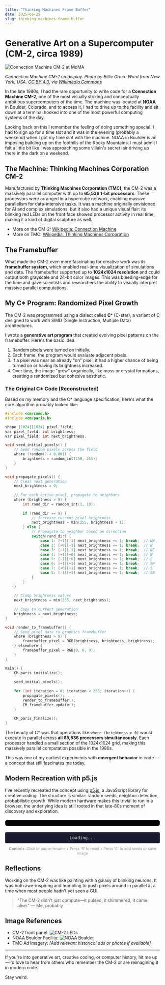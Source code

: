 ```yaml
---
title: "Thinking Machines Frame Buffer"
date: 2025-06-25
slug: thinking-machines-frame-buffer
---
```


# Generative Art on a Supercomputer (CM-2, circa 1989)

![Connection Machine CM-2 at MoMA](/assets/MoMa-CM-2.jpg)

*Connection Machine CM-2 on display. Photo by Billie Grace Ward from New York, USA. [CC BY 4.0](https://creativecommons.org/licenses/by/4.0/), via [Wikimedia Commons](https://commons.wikimedia.org/w/index.php?curid=115757772)*


In the late 1980s, I had the rare opportunity to write code for a **Connection Machine CM-2**, one of the most visually striking and conceptually ambitious supercomputers of the time. The machine was located at [**NOAA**](https://www.noaa.gov/) in Boulder, Colorado, and to access it, I had to drive up to the facility and sit down at a terminal hooked into one of the most powerful computing systems of the day.

Looking back on this I remember the feeling of doing something special.  I had to sign up for a time slot and it was in the evening (probably a weekend) when I got my time slot with the machine.  NOAA in Boulder is an imposing building up on the foothills of the Rocky Mountains.  I must admit I felt a little bit like I was approaching some villain's secret lair driving up there in the dark on a weekend.  

## The Machine: Thinking Machines Corporation CM-2

Manufactured by **Thinking Machines Corporation (TMC)**, the CM-2 was a massively parallel computer with up to **65,536 1-bit processors**. These processors were arranged in a hypercube network, enabling massive parallelism for data-intensive tasks. It was a machine originally envisioned for AI and complex simulations, but it also had a unique visual flair: its blinking red LEDs on the front face showed processor activity in real time, making it a kind of digital sculpture as well.

* More on the CM-2: [Wikipedia: Connection Machine](https://en.wikipedia.org/wiki/Connection_Machine)
* More on TMC: [Wikipedia: Thinking Machines Corporation](https://en.wikipedia.org/wiki/Thinking_Machines_Corporation)

## The Framebuffer

What made the CM-2 even more fascinating for creative work was its **framebuffer system**, which enabled real-time visualization of simulations and data. The framebuffer supported up to **1024x1024 resolution** and could output both grayscale and 24-bit color images. This was bleeding-edge for the time and gave scientists and researchers the ability to visually interpret massive parallel computations.

## My C\* Program: Randomized Pixel Growth

The CM-2 was programmed using a dialect called **C**\* (C-star), a variant of C designed to work with SIMD (Single Instruction, Multiple Data) architectures.

I wrote a **generative art program** that created evolving pixel patterns on the framebuffer. Here's the basic idea:

1. Random pixels were turned on initially.
2. Each frame, the program would evaluate adjacent pixels.
3. If a pixel was near an already "on" pixel, it had a higher chance of being turned on or having its brightness increased.
4. Over time, the image "grew" organically, like moss or crystal formations, creating a randomized but cohesive aesthetic.

### The Original C* Code (Reconstructed)

Based on my memory and the C* language specification, here's what the core algorithm probably looked like:

```c
#include <cm/cmmd.h>
#include <cm/paris.h>

shape [1024][1024] pixel_field;
var pixel_field: int brightness;
var pixel_field: int next_brightness;

void seed_initial_pixels() {
    // Seed random pixels across the field
    where (random() < 0.001) {
        brightness = random_int(150, 255);
    }
}

void propagate_pixels() {
    // Clear next generation
    next_brightness = 0;
    
    // For each active pixel, propagate to neighbors
    where (brightness > 0) {
        int rand_dir = random_int(1, 10);
        
        if (rand_dir == 9) {
            // Increase current pixel brightness
            next_brightness = min(255, brightness + 1);
        } else {
            // Propagate to neighbor based on direction
            switch(rand_dir) {
                case 1: [+1][-1] next_brightness += 1; break;  // NW
                case 2: [+0][-1] next_brightness += 1; break;  // N
                case 3: [-1][-1] next_brightness += 1; break;  // NE
                case 4: [+1][+0] next_brightness += 1; break;  // W
                case 5: [-1][+0] next_brightness += 1; break;  // E
                case 6: [+1][+1] next_brightness += 1; break;  // SW
                case 7: [+0][+1] next_brightness += 1; break;  // S
                case 8: [-1][+1] next_brightness += 1; break;  // SE
            }
        }
    }
    
    // Clamp brightness values
    next_brightness = min(255, next_brightness);
    
    // Copy to current generation
    brightness = next_brightness;
}

void render_to_framebuffer() {
    // Send pixel data to graphics framebuffer
    where (brightness > 0) {
        framebuffer_pixel = RGB(brightness, brightness, brightness);
    } elsewhere {
        framebuffer_pixel = RGB(0, 0, 0);
    }
}

main() {
    CM_paris_initialize();
    
    seed_initial_pixels();
    
    for (int iteration = 0; iteration < 255; iteration++) {
        propagate_pixels();
        render_to_framebuffer();
        CM_framebuffer_update();
    }
    
    CM_paris_finalize();
}
```

The beauty of C* was that operations like `where (brightness > 0)` would execute in parallel across **all 65,536 processors simultaneously**. Each processor handled a small section of the 1024x1024 grid, making this massively parallel computation possible in the 1980s.

This was one of my earliest experiments with **emergent behavior** in code — a concept that still fascinates me today.

## Modern Recreation with p5.js

I've recently recreated the concept using [p5.js](https://p5js.org/), a JavaScript library for creative coding. The structure is similar: random seeds, neighbor detection, probabilistic growth. While modern hardware makes this trivial to run in a browser, the underlying idea is still rooted in that late-80s moment of discovery and exploration.

<div id="p5-container" style="text-align: center; margin: 20px auto; padding: 10px; border-radius: 8px; overflow: hidden; background: #000; max-width: 100%; box-sizing: border-box;"></div>

<div id="status" style="text-align: center; margin: 10px auto; padding: 10px; color: #e0e0e0; font-family: monospace; font-size: 14px; background-color: #1a1a2e; border-radius: 4px; max-width: 800px;">Loading...</div>

<div style="text-align: center; margin: 10px auto; color: #999; font-size: 12px; max-width: 800px;">
  <strong>Controls:</strong> Click to pause/resume • Press 'R' to reset • Press 'S' to add seeds or save image
</div>

<script src="https://cdnjs.cloudflare.com/ajax/libs/p5.js/1.7.0/p5.min.js"></script>
<script src="/assets/tmc-sketch.js"></script>

## Reflections

Working on the CM-2 was like painting with a galaxy of blinking neurons. It was both awe-inspiring and humbling to push pixels around in parallel at a time when most people hadn't yet seen a GUI.

> "The CM-2 didn’t just compute—it pulsed, it shimmered, it came alive." — Me, probably

## Image References

* CM-2 front panel: ![CM-2 LEDs](https://upload.wikimedia.org/wikipedia/commons/thumb/f/f9/ConnectionMachine2-front.jpg/800px-ConnectionMachine2-front.jpg)
* NOAA Boulder Facility: ![NOAA Boulder](https://www.esrl.noaa.gov/images/banner/home_banner.jpg)
* TMC Ad Imagery: *\[Add relevant historical ads or photos if available]*

---

If you're into generative art, creative coding, or computer history, hit me up—I'd love to hear from others who remember the CM-2 or are reimagining it in modern code.

Stay weird.  

